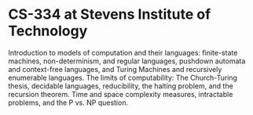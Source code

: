 # CS-334 at Stevens Institute of Technology

Introduction to models of computation and their languages: finite-state machines, non-determinism, and regular languages, pushdown automata and context-free languages, and Turing Machines and recursively enumerable languages. The limits of computability: The Church-Turing thesis, decidable languages, reducibility, the halting problem, and the recursion theorem. Time and space complexity measures, intractable problems, and the P vs. NP question.

